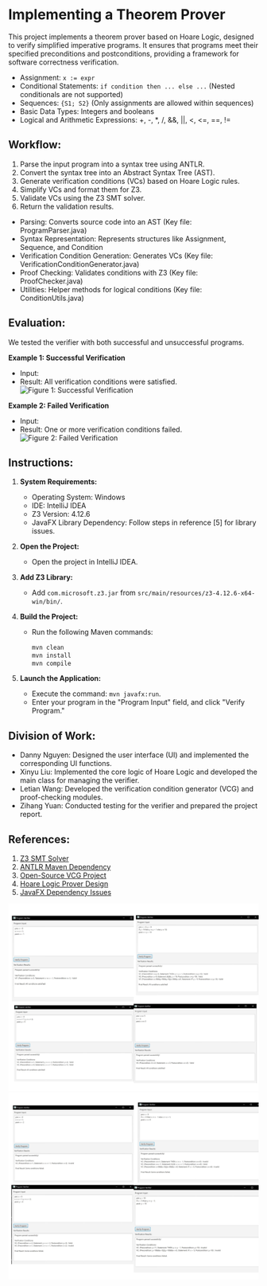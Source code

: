 # Implementing a Theorem Prover
This project implements a theorem prover based on Hoare Logic, designed to verify simplified imperative programs. It ensures that programs meet their specified preconditions and postconditions, providing a framework for software correctness verification.
- Assignment: `x := expr`
- Conditional Statements: `if condition then ... else ...` (Nested conditionals are not supported)
- Sequences: `{S1; S2}` (Only assignments are allowed within sequences)
- Basic Data Types: Integers and booleans
- Logical and Arithmetic Expressions: +, -, *, /, &&, ||, <, <=, ==, !=
## Workflow:
1. Parse the input program into a syntax tree using ANTLR.
2. Convert the syntax tree into an Abstract Syntax Tree (AST).
3. Generate verification conditions (VCs) based on Hoare Logic rules.
4. Simplify VCs and format them for Z3.
5. Validate VCs using the Z3 SMT solver.
6. Return the validation results.
- Parsing: Converts source code into an AST (Key file: ProgramParser.java)
- Syntax Representation: Represents structures like Assignment, Sequence, and Condition
- Verification Condition Generation: Generates VCs (Key file: VerificationConditionGenerator.java)
- Proof Checking: Validates conditions with Z3 (Key file: ProofChecker.java)
- Utilities: Helper methods for logical conditions (Key file: ConditionUtils.java)
## Evaluation:
We tested the verifier with both successful and unsuccessful programs.

**Example 1: Successful Verification**
- Input:
- Result: All verification conditions were satisfied.
![Figure 1: Successful Verification](path_to_image_1)

**Example 2: Failed Verification**
- Input:
- Result: One or more verification conditions failed.
![Figure 2: Failed Verification](path_to_image_2)

## Instructions:
1. **System Requirements:**
   - Operating System: Windows
   - IDE: IntelliJ IDEA
   - Z3 Version: 4.12.6
   - JavaFX Library Dependency: Follow steps in reference [5] for library issues.

2. **Open the Project:**
   - Open the project in IntelliJ IDEA.

3. **Add Z3 Library:**
   - Add `com.microsoft.z3.jar` from `src/main/resources/z3-4.12.6-x64-win/bin/`.

4. **Build the Project:**
   - Run the following Maven commands:
     ```
     mvn clean
     mvn install
     mvn compile
     ```

5. **Launch the Application:**
   - Execute the command: `mvn javafx:run`.
   - Enter your program in the "Program Input" field, and click "Verify Program."

## Division of Work:
- Danny Nguyen: Designed the user interface (UI) and implemented the corresponding UI functions.
- Xinyu Liu: Implemented the core logic of Hoare Logic and developed the main class for managing the verifier.
- Letian Wang: Developed the verification condition generator (VCG) and proof-checking modules.
- Zihang Yuan: Conducted testing for the verifier and prepared the project report.

## References:
1. [Z3 SMT Solver](https://stackoverflow.com/questions/76885418/how-to-link-z3-when-running-project-compiled-with-maven-where-should-the-file)
2. [ANTLR Maven Dependency](https://mvnrepository.com/artifact/org.antlr/antlr4/4.13.2)
3. [Open-Source VCG Project](https://github.com/florianschanda/PyVCG)
4. [Hoare Logic Prover Design](https://daltron.de/posts/hoare-prover/)
5. [JavaFX Dependency Issues](https://www.reddit.com/r/JavaFX/comments/suxkun/javafx_issue_with_library_dependency/)

![Figure 1: Successful Verification](src/main/resources/images/figure1.png)
![Figure 2: Failed Verification](src/main/resources/images/figure2.png)



